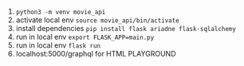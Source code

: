 1. `python3 -m venv movie_api`
2. activate local env `source movie_api/bin/activate`
3. install dependencies `pip install flask ariadne flask-sqlalchemy`
4. run in local env `export FLASK_APP=main.py`
5. run in local env `flask run`
6. localhost:5000/graphql for HTML PLAYGROUND